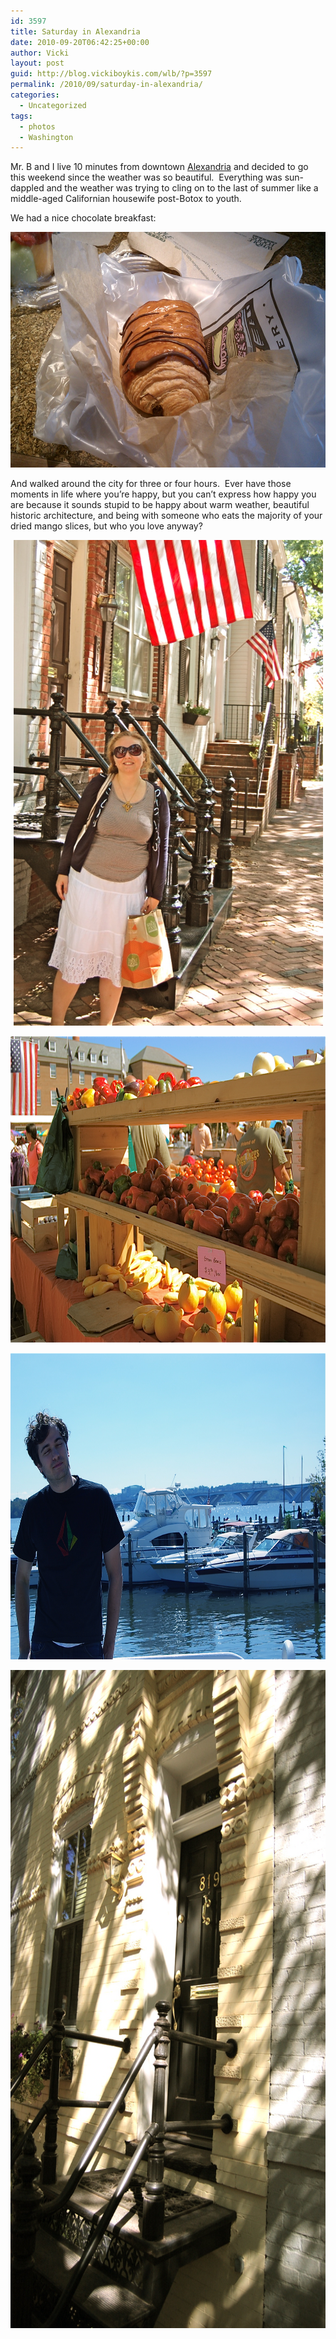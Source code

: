 ```yaml
---
id: 3597
title: Saturday in Alexandria
date: 2010-09-20T06:42:25+00:00
author: Vicki
layout: post
guid: http://blog.vickiboykis.com/wlb/?p=3597
permalink: /2010/09/saturday-in-alexandria/
categories:
  - Uncategorized
tags:
  - photos
  - Washington
---
```

Mr. B and I live 10 minutes from downtown [Alexandria](http://en.wikipedia.org/wiki/Alexandria,_Virginia) and decided to go this weekend since the weather was so beautiful.  Everything was sun-dappled and the weather was trying to cling on to the last of summer like a middle-aged Californian housewife post-Botox to youth.

We had a nice chocolate breakfast:

<p style="text-align: center;">
  <a href="https://raw.githubusercontent.com/veekaybee/wlb/gh-pages/assets/images/2010/09/IMAG0351.jpeg"><img class="aligncenter size-full wp-image-3602" title="IMAG0351" src="https://raw.githubusercontent.com/veekaybee/wlb/gh-pages/assets/images/2010/09/IMAG0351.jpeg" alt="" width="627" height="377" /></a>
</p>

And walked around the city for three or four hours.  Ever have those moments in life where you&#8217;re happy, but you can&#8217;t express how happy you are because it sounds stupid to be happy about warm weather, beautiful historic architecture, and being with someone who eats the majority of your dried mango slices, but who you love anyway?

<p style="text-align: center;">
  <a href="https://raw.githubusercontent.com/veekaybee/wlb/gh-pages/assets/images/2010/09/DSC_0782.jpg"><img class="aligncenter size-full wp-image-3598" title="DSC_0782" src="https://raw.githubusercontent.com/veekaybee/wlb/gh-pages/assets/images/2010/09/DSC_0782.jpg" alt="" width="495" height="777" /></a>
</p>

<p style="text-align: center;">
  <a href="https://raw.githubusercontent.com/veekaybee/wlb/gh-pages/assets/images/2010/09/DSC_0792.jpg"><img class="aligncenter size-full wp-image-3599" title="DSC_0792" src="https://raw.githubusercontent.com/veekaybee/wlb/gh-pages/assets/images/2010/09/DSC_0792.jpg" alt="" width="737" height="490" /></a>
</p>

<p style="text-align: center;">
  <a href="https://raw.githubusercontent.com/veekaybee/wlb/gh-pages/assets/images/2010/09/DSC_0802.jpg"><img class="aligncenter size-full wp-image-3600" title="DSC_0802" src="https://raw.githubusercontent.com/veekaybee/wlb/gh-pages/assets/images/2010/09/DSC_0802.jpg" alt="" width="737" height="490" /></a>
</p>

<p style="text-align: center;">
  <a href="https://raw.githubusercontent.com/veekaybee/wlb/gh-pages/assets/images/2010/09/DSC_0785.jpg"><img class="aligncenter size-full wp-image-3601" title="DSC_0785" src="https://raw.githubusercontent.com/veekaybee/wlb/gh-pages/assets/images/2010/09/DSC_0785.jpg" alt="" width="700" height="1053" /></a>
</p>